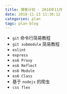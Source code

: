 ```yaml
---
title: 博客计划 · 2018年11月
date: 2018-11-13 11:36:12
categories: plan
tags: plan-blog
---
```


- `git` 命令行简易教程
- `git submodule` 简易教程
- `eslint`
- `express`
- `es6 Proxy`
- `es6 Reflect`
- `es6 Module`
- `es6 Class`
- 基于 `nodejs` 的爬虫
- `css flex`
